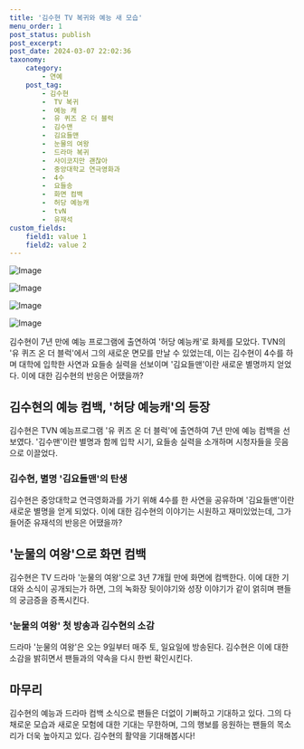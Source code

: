 ```yaml
---
title: '김수현 TV 복귀와 예능 새 모습'
menu_order: 1
post_status: publish
post_excerpt: 
post_date: 2024-03-07 22:02:36
taxonomy:
    category:
        - 연예
    post_tag:
        - 김수현
        -  TV 복귀
        -  예능 캐
        -  유 퀴즈 온 더 블럭
        -  김수맨
        -  김요들맨
        -  눈물의 여왕
        -  드라마 복귀
        -  사이코지만 괜찮아
        -  중앙대학교 연극영화과
        -  4수
        -  요들송
        -  화면 컴백
        -  허당 예능캐
        -  tvN
        -  유재석
custom_fields:
    field1: value 1
    field2: value 2
---
```


![Image](https://mimgnews.pstatic.net/image/076/2024/03/07/2024030701000445500049114_20240307083502647.jpg?type=w540)

![Image](https://ssl.pstatic.net/mimgnews/image/076/2024/03/07/2024030701000445500049111_20240307083502651.jpg?type=w540)

![Image](https://mimgnews.pstatic.net/image/076/2024/03/07/2024030701000445500049112_20240307083502657.jpg?type=w540)

![Image](https://ssl.pstatic.net/mimgnews/image/076/2024/03/07/2024030701000445500049113_20240307083502661.jpg?type=w540)

김수현이 7년 만에 예능 프로그램에 출연하여 '허당 예능캐'로 화제를 모았다. TVN의 '유 퀴즈 온 더 블럭'에서 그의 새로운 면모를 만날 수 있었는데, 이는 김수현이 4수를 하며 대학에 입학한 사연과 요들송 실력을 선보이며 '김요들맨'이란 새로운 별명까지 얻었다. 이에 대한 김수현의 반응은 어땠을까?
## 김수현의 예능 컴백, '허당 예능캐'의 등장
김수현은 TVN 예능프로그램 '유 퀴즈 온 더 블럭'에 출연하여 7년 만에 예능 컴백을 선보였다. '김수맨'이란 별명과 함께 입학 시기, 요들송 실력을 소개하며 시청자들을 웃음으로 이끌었다.
### 김수현, 별명 '김요들맨'의 탄생
김수현은 중앙대학교 연극영화과를 가기 위해 4수를 한 사연을 공유하며 '김요들맨'이란 새로운 별명을 얻게 되었다. 이에 대한 김수현의 이야기는 시원하고 재미있었는데, 그가 들어준 유재석의 반응은 어땠을까?
## '눈물의 여왕'으로 화면 컴백
김수현은 TV 드라마 '눈물의 여왕'으로 3년 7개월 만에 화면에 컴백한다. 이에 대한 기대와 소식이 공개되는가 하면, 그의 녹화장 뒷이야기와 성장 이야기가 같이 얽히며 팬들의 궁금증을 증폭시킨다.
### '눈물의 여왕' 첫 방송과 김수현의 소감
드라마 '눈물의 여왕'은 오는 9일부터 매주 토, 일요일에 방송된다. 김수현은 이에 대한 소감을 밝히면서 팬들과의 약속을 다시 한번 확인시킨다.
## 마무리
김수현의 예능과 드라마 컴백 소식으로 팬들은 더없이 기뻐하고 기대하고 있다. 그의 다채로운 모습과 새로운 모험에 대한 기대는 무한하며, 그의 행보를 응원하는 팬들의 목소리가 더욱 높아지고 있다. 김수현의 활약을 기대해봅시다!
